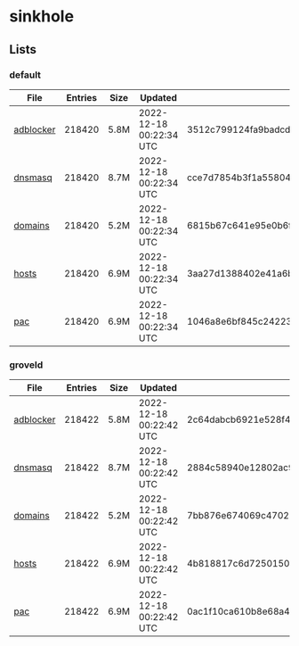 # sinkhole

## Lists

### default

|File|Entries|Size|Updated|Hash|
|-|-|-|-|-|
|[adblocker](https://raw.githubusercontent.com/groveld/sinkhole/lists/default/adblocker.txt)|218420|5.8M|2022-12-18 00:22:34 UTC|3512c799124fa9badcd99e2d2f751ff4a8216fd5b6f9732deb07c22e1ffca62a|
|[dnsmasq](https://raw.githubusercontent.com/groveld/sinkhole/lists/default/dnsmasq.txt)|218420|8.7M|2022-12-18 00:22:34 UTC|cce7d7854b3f1a558041edfddd057eb9dd5951f25725fa96e4794b7fa75aa970|
|[domains](https://raw.githubusercontent.com/groveld/sinkhole/lists/default/domains.txt)|218420|5.2M|2022-12-18 00:22:34 UTC|6815b67c641e95e0b6f434088b1dffbd81bcc676bc73ec235d45e8efd78fd8f9|
|[hosts](https://raw.githubusercontent.com/groveld/sinkhole/lists/default/hosts.txt)|218420|6.9M|2022-12-18 00:22:34 UTC|3aa27d1388402e41a6b38ec69f5c451db55bd3ba4081024aae6d1bb653a5f956|
|[pac](https://raw.githubusercontent.com/groveld/sinkhole/lists/default/pac.txt)|218420|6.9M|2022-12-18 00:22:34 UTC|1046a8e6bf845c24223817b3983f84b06ecb014b886d7b4c4aca2f61b9e33ee2|

### groveld

|File|Entries|Size|Updated|Hash|
|-|-|-|-|-|
|[adblocker](https://raw.githubusercontent.com/groveld/sinkhole/lists/groveld/adblocker.txt)|218422|5.8M|2022-12-18 00:22:42 UTC|2c64dabcb6921e528f4e94fd456a50ef84a3b1700ad89ca9baf4f8095cfe4758|
|[dnsmasq](https://raw.githubusercontent.com/groveld/sinkhole/lists/groveld/dnsmasq.txt)|218422|8.7M|2022-12-18 00:22:42 UTC|2884c58940e12802ac999c83fdb50fbc83bb7a387aa74eb9a5e4addb66ffb3de|
|[domains](https://raw.githubusercontent.com/groveld/sinkhole/lists/groveld/domains.txt)|218422|5.2M|2022-12-18 00:22:42 UTC|7bb876e674069c470254e6c48090d2bca83961aed9b7f47d4b260b9c32705ce2|
|[hosts](https://raw.githubusercontent.com/groveld/sinkhole/lists/groveld/hosts.txt)|218422|6.9M|2022-12-18 00:22:42 UTC|4b818817c6d72501502a3dbad7bdbde39cddf87e9099c060c11b37bf6f5da6cb|
|[pac](https://raw.githubusercontent.com/groveld/sinkhole/lists/groveld/pac.txt)|218422|6.9M|2022-12-18 00:22:42 UTC|0ac1f10ca610b8e68a42318a5bc426eb508ae6644dca70de55d1eaa35f99b71b|
